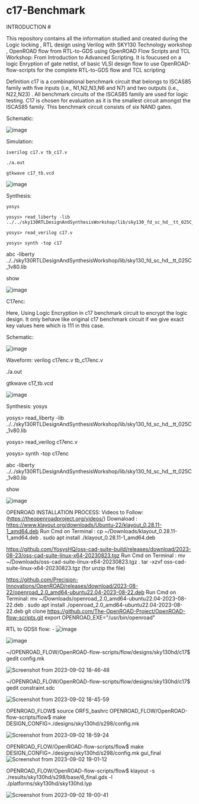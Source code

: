 # c17-Benchmark

INTRODUCTION #

This repository contains all the information studied and created during the Logic locking , RTL design using Verilog with SKY130 Technology workshop , OpenROAD flow from RTL-to-GDS using OpenROAD Flow Scripts and TCL Workshop: From Introduction to Advanced Scripting. It is foucused on a logic Enryption of gate netlist,  of basic VLSI design flow to use OpenROAD-flow-scripts for the complete RTL-to-GDS flow and TCL scripting 


Definition 
c17 is a combinational benchmark circuit that belongs to ISCAS85 family with five inputs (i.e., N1,N2,N3,N6 and N7) and two outputs (i.e., N22,N23) . All benchmark circuits of the ISCAS85 family are used for logic testing. C17 is chosen for evaluation as it is the smallest circuit amongst the ISCAS85 family. This benchmark circuit consists of six NAND gates.




Schematic:

![image](https://github.com/swapnilanand123/c17-Benchmark/assets/143795450/650463a8-f8e0-4b12-8c6d-3c7064010d17)

Simulation: 
```
iverilog c17.v tb_c17.v

./a.out

gtkwave c17_tb.vcd
```

![image](https://github.com/swapnilanand123/c17-Benchmark/assets/143795450/30fa5430-61c7-46aa-aca5-9647a5f77b82)

Synthesis:
```
yosys

yosys> read_liberty -lib ../../sky130RTLDesignAndSynthesisWorkshop/lib/sky130_fd_sc_hd__tt_025C_1v80.lib

yosys> read_verilog c17.v

yosys> synth -top c17
```
abc -liberty ../../sky130RTLDesignAndSynthesisWorkshop/lib/sky130_fd_sc_hd__tt_025C_1v80.lib

show

![image](https://github.com/swapnilanand123/c17-Benchmark/assets/143795450/737cdf46-defb-4c30-8f49-683f3f4bb6c4)




C17enc: 

Here, Using Logic Encryption in c17 benchmark circuit to encrypt the logic design. It only behave like original c17 benchmark circuit if we give exact key values here which is 111 in this case.


Schematic:

![image](https://github.com/swapnilanand123/c17-Benchmark/assets/143795450/e6bf92a4-924d-4493-9b63-6241b5d68bfd)


Waveform:
verilog c17enc.v tb_c17enc.v

./a.out

gtkwave c17_tb.vcd

![image](https://github.com/swapnilanand123/c17-Benchmark/assets/143795450/0041c7fa-6656-4813-889b-66c4e6c170a2)

Synthesis:
yosys

yosys> read_liberty -lib ../../sky130RTLDesignAndSynthesisWorkshop/lib/sky130_fd_sc_hd__tt_025C_1v80.lib

yosys> read_verilog c17enc.v

yosys> synth -top c17enc

abc -liberty ../../sky130RTLDesignAndSynthesisWorkshop/lib/sky130_fd_sc_hd__tt_025C_1v80.lib

show


![image](https://github.com/swapnilanand123/c17-Benchmark/assets/143795450/ed877cef-3f42-4c2c-96f5-8bdaf8204261)

OPENROAD INSTALLATION PROCESS:
Videos to Follow: (https://theopenroadproject.org/videos/) 
Downaload : https://www.klayout.org/downloads/Ubuntu-22/klayout_0.28.11-1_amd64.deb
Run Cmd on Terminal : 
cp ~/Downloads/klayout_0.28.11-1_amd64.deb .
sudo apt install ./klayout_0.28.11-1_amd64.deb

https://github.com/YosysHQ/oss-cad-suite-build/releases/download/2023-08-23/oss-cad-suite-linux-x64-20230823.tgz
Run Cmd on Terminal :
mv ~/Downloads/oss-cad-suite-linux-x64-20230823.tgz .
tar -xzvf oss-cad-suite-linux-x64-20230823.tgz  (for unzip the file)

https://github.com/Precision-Innovations/OpenROAD/releases/download/2023-08-22/openroad_2.0_amd64-ubuntu22.04-2023-08-22.deb
Run Cmd on Terminal:
mv ~/Downloads/openroad_2.0_amd64-ubuntu22.04-2023-08-22.deb .
sudo apt install ./openroad_2.0_amd64-ubuntu22.04-2023-08-22.deb
git clone https://github.com/The-OpenROAD-Project/OpenROAD-flow-scripts.git
export OPENROAD_EXE="/usr/bin/openroad"


RTL to GDSII flow: -
![image](https://github.com/swapnilanand123/c17-Benchmark/assets/143795450/8ef4d6be-2557-45b3-8991-a448f2c4adb7)

![image](https://github.com/swapnilanand123/c17-Benchmark/assets/143795450/5a315c38-0dae-448c-9f4a-80be7e93a6dc)

~/OPENROAD_FLOW/OpenROAD-flow-scripts/flow/designs/sky130hd/c17$ gedit config.mk 

![Screenshot from 2023-09-02 18-46-48](https://github.com/swapnilanand123/c17-Benchmark/assets/143795450/226c3c0b-55f6-4022-a18d-b1e802951884)

~/OPENROAD_FLOW/OpenROAD-flow-scripts/flow/designs/sky130hd/c17$ gedit constraint.sdc

![Screenshot from 2023-09-02 18-45-59](https://github.com/swapnilanand123/c17-Benchmark/assets/143795450/4723db02-e745-4efd-84df-5e6bfec515c3)


OPENROAD_FLOW$ source ORFS_bashrc
OPENROAD_FLOW/OpenROAD-flow-scripts/flow$ make DESIGN_CONFIG=./designs/sky130hd/s298/config.mk

![Screenshot from 2023-09-02 18-59-24](https://github.com/swapnilanand123/c17-Benchmark/assets/143795450/9d93276c-9ac3-467b-88f2-39a3d2a42e49)


OPENROAD_FLOW/OpenROAD-flow-scripts/flow$ make DESIGN_CONFIG=./designs/sky130hd/s298/config.mk gui_final
![Screenshot from 2023-09-02 19-01-12](https://github.com/swapnilanand123/c17-Benchmark/assets/143795450/937c03dc-efa4-4c35-94e6-52f3c2fa28c6)


OPENROAD_FLOW/OpenROAD-flow-scripts/flow$ klayout -s ./results/sky130hd/s298/base/6_final.gds -l ./platforms/sky130hd/sky130hd.lyp

![Screenshot from 2023-09-02 19-00-41](https://github.com/swapnilanand123/c17-Benchmark/assets/143795450/1ff9d953-f9d7-43bf-a987-de33e6c43154)






 


